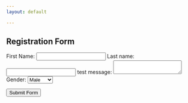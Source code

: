 ```yaml
---
layout: default

---
```

<!-- modify this form HTML and place wherever you want your form -->
<h2>Registration Form</h2>
<form id="register"
  action="https://formspree.io/mqkyqyry"
  method="POST" id="registration-form"
>
  <label>
    First Name:
    <input type="text" name="Fname">
  </label>
    <label>
    Last name:
    <input type="text" name="Lname">
  </label>
  <label>
    test message:
    <textarea name="message"></textarea>
  </label>
  <label>
    Gender:
    <select name="Gender" id="cars">
      <option value="male">Male</option>
      <option value="female">Female</option>
  </select>
  </label>



</form>
  <button type="submit">Submit Form</button>